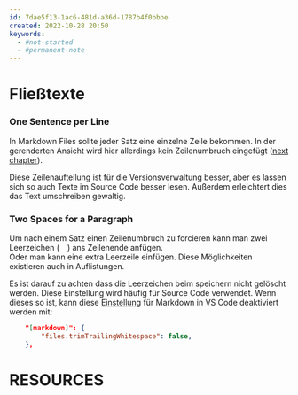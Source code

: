 ```yaml
---
id: 7dae5f13-1ac6-481d-a36d-1787b4f0bbbe
created: 2022-10-28 20:50
keywords: 
  - #not-started
  - #permanent-note
---
```



Fließtexte
======================================================================

### One Sentence per Line
In Markdown Files sollte jeder Satz eine einzelne Zeile bekommen. 
In der gerenderten Ansicht wird hier allerdings kein Zeilenumbruch eingefügt ([next chapter](#two-spaces-for-a-paragraph)). 

Diese Zeilenaufteilung ist für die Versionsverwaltung besser, aber es lassen sich so auch Texte im Source Code besser lesen. 
Außerdem erleichtert dies das Text umschreiben gewaltig. 


### Two Spaces for a Paragraph
Um nach einem Satz einen Zeilenumbruch zu forcieren kann man zwei Leerzeichen (`  `) ans Zeilenende anfügen.  
Oder man kann eine extra Leerzeile einfügen. 
Diese Möglichkeiten existieren auch in Auflistungen. 

Es ist darauf zu achten dass die Leerzeichen beim speichern nicht gelöscht werden. 
Diese Einstellung wird häufig für Source Code verwendet. 
Wenn dieses so ist, kann diese [Einstellung](../../vs-code/settings.md) für Markdown in VS Code deaktiviert werden mit:  

~~~json
    "[markdown]": {
        "files.trimTrailingWhitespace": false,
    },
~~~




RESOURCES
======================================================================
